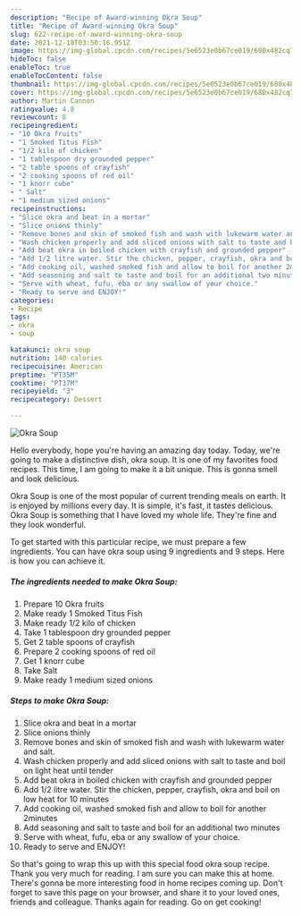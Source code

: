 ```yaml
---
description: "Recipe of Award-winning Okra Soup"
title: "Recipe of Award-winning Okra Soup"
slug: 622-recipe-of-award-winning-okra-soup
date: 2021-12-18T03:50:16.951Z
image: https://img-global.cpcdn.com/recipes/5e6523e0b67ce019/680x482cq70/okra-soup-recipe-main-photo.jpg
hideToc: false
enableToc: true
enableTocContent: false
thumbnail: https://img-global.cpcdn.com/recipes/5e6523e0b67ce019/680x482cq70/okra-soup-recipe-main-photo.jpg
cover: https://img-global.cpcdn.com/recipes/5e6523e0b67ce019/680x482cq70/okra-soup-recipe-main-photo.jpg
author: Martin Cannon
ratingvalue: 4.8
reviewcount: 8
recipeingredient:
- "10 Okra fruits"
- "1 Smoked Titus Fish"
- "1/2 kilo of chicken"
- "1 tablespoon dry grounded pepper"
- "2 table spoons of crayfish"
- "2 cooking spoons of red oil"
- "1 knorr cube"
- " Salt"
- "1 medium sized onions"
recipeinstructions:
- "Slice okra and beat in a mortar"
- "Slice onions thinly"
- "Remove bones and skin of smoked fish and wash with lukewarm water and salt."
- "Wash chicken properly and add sliced onions with salt to taste and boil on light heat until tender"
- "Add beat okra in boiled chicken with crayfish and grounded pepper"
- "Add 1/2 litre water. Stir the chicken, pepper, crayfish, okra and boil on low heat for 10 minutes"
- "Add cooking oil, washed smoked fish and allow to boil for another 2minutes"
- "Add seasoning and salt to taste and boil for an additional two minutes"
- "Serve with wheat, fufu, eba or any swallow of your choice."
- "Ready to serve and ENJOY!"
categories:
- Recipe
tags:
- okra
- soup

katakunci: okra soup 
nutrition: 140 calories
recipecuisine: American
preptime: "PT35M"
cooktime: "PT37M"
recipeyield: "3"
recipecategory: Dessert

---
```



![Okra Soup](https://img-global.cpcdn.com/recipes/5e6523e0b67ce019/680x482cq70/okra-soup-recipe-main-photo.jpg)

Hello everybody, hope you're having an amazing day today. Today, we're going to make a distinctive dish, okra soup. It is one of my favorites food recipes. This time, I am going to make it a bit unique. This is gonna smell and look delicious.

Okra Soup is one of the most popular of current trending meals on earth. It is enjoyed by millions every day. It is simple, it's fast, it tastes delicious. Okra Soup is something that I have loved my whole life. They're fine and they look wonderful.




To get started with this particular recipe, we must prepare a few ingredients. You can have okra soup using 9 ingredients and 9 steps. Here is how you can achieve it.

<!--inarticleads1-->

##### The ingredients needed to make Okra Soup:

1. Prepare 10 Okra fruits
1. Make ready 1 Smoked Titus Fish
1. Make ready 1/2 kilo of chicken
1. Take 1 tablespoon dry grounded pepper
1. Get 2 table spoons of crayfish
1. Prepare 2 cooking spoons of red oil
1. Get 1 knorr cube
1. Take  Salt
1. Make ready 1 medium sized onions




<!--inarticleads2-->

##### Steps to make Okra Soup:

1. Slice okra and beat in a mortar
1. Slice onions thinly
1. Remove bones and skin of smoked fish and wash with lukewarm water and salt.
1. Wash chicken properly and add sliced onions with salt to taste and boil on light heat until tender
1. Add beat okra in boiled chicken with crayfish and grounded pepper
1. Add 1/2 litre water. Stir the chicken, pepper, crayfish, okra and boil on low heat for 10 minutes
1. Add cooking oil, washed smoked fish and allow to boil for another 2minutes
1. Add seasoning and salt to taste and boil for an additional two minutes
1. Serve with wheat, fufu, eba or any swallow of your choice.
1. Ready to serve and ENJOY!



So that's going to wrap this up with this special food okra soup recipe. Thank you very much for reading. I am sure you can make this at home. There's gonna be more interesting food in home recipes coming up. Don't forget to save this page on your browser, and share it to your loved ones, friends and colleague. Thanks again for reading. Go on get cooking!
